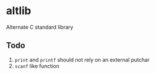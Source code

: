 # altlib
Alternate C standard library  

## Todo
1. `print` and `printf` should not rely on an external putchar
2. `scanf` like function

